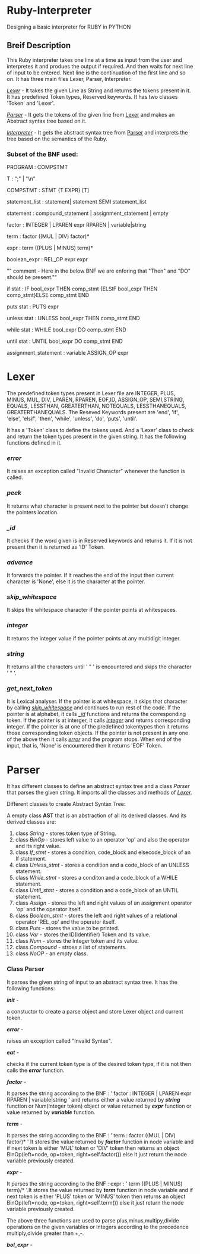 # Ruby-Interpreter
Designing a basic interpreter for RUBY in PYTHON

## Breif Description
This Ruby interpreter takes one line at a time as input from the user and interpretes it and produes the output if required. And then waits for next line of input to be entered. Next line is the continuation of the first line and so on.
It has three main files Lexer, Parser, Interpreter.

[*Lexer*](#lexer) - It takes the given Line as String and returns the tokens present in it. It has predefined Token types, Reserved keywords. It has two classes 'Token' and 'Lexer'.

[*Parser*](#parser) - It gets the tokens of the given line from [Lexer](#lexer) and makes an Abstract syntax tree based on it.

[*Interpreter*](#interpreter) - It gets the abstract syntax tree from [Parser](#parser) and interprets the tree based on the semantics of the Ruby.

### Subset of the BNF used:

PROGRAM : COMPSTMT

T : ";" | "\n"

COMPSTMT : STMT {T EXPR} \[T]
 
statement_list : statement| statement SEMI statement_list

statement : compound_statement
                | assignment_statement
                | empty

factor : INTEGER | LPAREN expr RPAREN | variable|string

term : factor ((MUL | DIV) factor)*

expr   : term ((PLUS | MINUS) term)*
 
boolean_expr : REL_OP expr expr

"" comment - Here in the below BNF we are enforing that "Then" and "DO" should be present.""

if stat : IF bool_expr THEN comp_stmt {ELSIF bool_expr THEN comp_stmt}ELSE comp_stmt END  

puts stat : PUTS expr

unless stat : UNLESS bool_expr THEN comp_stmt END

while stat : WHILE bool_expr DO comp_stmt END

until stat : UNTIL bool_expr DO comp_stmt END

assignment_statement : variable ASSIGN_OP expr

# Lexer
The predefined token types present in Lexer file are INTEGER, PLUS, MINUS, MUL, DIV, LPAREN, RPAREN, EOF,ID, ASSIGN_OP, SEMI,STRING, EQUALS, LESSTHAN, GREATERTHAN, NOTEQUALS, LESSTHANEQUALS, GREATERTHANEQUALS. The Reseved Keywords present are  'end', 'if', 'else', 'elsif', 'then', 'while', 'unless', 'do', 'puts', 'until'.

It has a 'Token' class to define the tokens used. And a 'Lexer' class to check and return the token types present in the given string. It has the following functions defined in it.

### *error*  
It raises an exception called "Invalid Character" whenever the function is called.

### *peek*  
It returns what character is present next to the pointer but doesn't change the pointers location.

### *_id*  
It checks if the word given is in Reserved keywords and returns it. If it is not present then it is returned as 'ID' Token. 

### *advance* 
It forwards the pointer. If it reaches the end of the input then current character is 'None', else it is the character at the pointer.

### *skip_whitespace*  
It skips the whitespace character if the pointer points at whitespaces.

### *integer* 
It returns the integer value if the pointer points at any multidigit integer.

### *string*  
It returns all the characters until ' " ' is encountered and skips the character ' " '.

### *get_next_token*  
It is Lexical analyser. If the pointer is at whitespace, it skips that character by calling [*skip_whitespace*](#skip_whitespace) and continues to run rest of the code. If the pointer is at alphabet, it calls [*_id*](#_id) functions and returns the corresponding token. If the pointer is at interger, it calls [*integer*](#integer) and returns corresponding integer. If the pointer is at one of the predefined tokentypes then it returns those corresponding token objects. If the pointer is not present in any one of the above then it calls [*error*](#error) and the program stops. When end of the input, that is, 'None' is encountered then it returns 'EOF' Token.

# Parser
It has different classes to define an abstract syntax tree and a class *Parser* that parses the given string. It imports all the classes and methods of [*Lexer*](#lexer).

Different classes to create Abstract Syntax Tree:

A empty class **AST** that is an abstraction of all its derived classes. And its derived classes are: 
1. class *String* - stores token type of String.
2. class *BinOp* - stores left value to an operator 'op' and also the operator and its right value.
3. class *If_stmt* - stores a condition, code_block and elsecode_block of an If statement.
4. class *Unless_stmt* - stores a condition and a code_block of an UNLESS statement.
5. class *While_stmt* - stores a conditon and a code_block of a WHILE statement.
6. class *Until_stmt* - stores a condition and a code_block of an UNTIL statement.
7. class *Assign* - stores the left and right values of an assignment operator 'op' and the operator itself.
8. class *Boolean_stmt* - stores the left and right values of a relational operator 'REL_op' and the operator itself.
9. class *Puts* - stores the value to be printed.
10. class *Var* - stores the ID(Identifier) Token and its value.
11. class *Num* - stores the Integer token and its value.
12. class *Compound* - stroes a list of statements.
13. class *NoOP* - an empty class.

### **Class Parser** 

It parses the given string of input to an abstract syntax tree. It has the following functions:

***__init__*** - 

a constuctor to create a parse object and store Lexer object and current token.

***error*** - 

raises an exception called "Invalid Syntax".

***eat*** - 

checks if the current token type is of the desired token type, if it is not then calls the ***error*** function.

***factor*** - 

It parses the string according to the BNF : ' factor : INTEGER | LPAREN expr RPAREN | variable|string ' and returns either a value returned by ***string*** function or Num(Integer token) object or value returned by ***expr*** function or value returned by ***variable*** function.

***term*** -

It parses the string according to the BNF : ' term : factor ((MUL | DIV) factor)\* ' It stores the value returned by ***factor*** function in node variable and if next token is either 'MUL' token or 'DIV' token then returns an object BinOp(left=node, op=token, right=self.factor()) else it just return the node variable previously created.

***expr*** - 

It parses the string according to the BNF :  expr   : ' term ((PLUS | MINUS) term)/* '.It stores the value returned by ***term*** function in node variable and if next token is either 'PLUS' token or 'MINUS' token then returns an object BinOp(left=node, op=token, right=self.term()) else it just return the node variable previously created.

The above three functions are used to parse plus,minus,multipy,divide operations on the given variables or Integers according to the precedence multiply,divide greater than +,-.

***bol_expr*** - 

